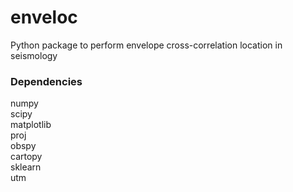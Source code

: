 # enveloc
Python package to perform envelope cross-correlation location in seismology

### Dependencies
numpy<br>
scipy<br>
matplotlib<br>
proj<br>
obspy<br>
cartopy<br>
sklearn<br>
utm<br>